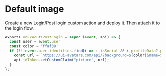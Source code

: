 # Default image
Create a new Login/Post login custom action and deploy it.
Then attach it to the login flow.

```javascript
exports.onExecutePostLogin = async (event, api) => {
  const user = event.user
  const color = 'ffaf38'
  if (!!!event.user.identities.find(i => i.isSocial && i.profileData?.picture)) {
    const url = `https://ui-avatars.com/api/?background=${color}&name=${user.given_name}+${user.family_name}&rounded=true` 
    api.idToken.setCustomClaim("picture", url);
  }
};
```
